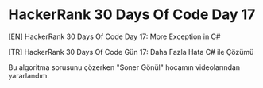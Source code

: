 # HackerRank 30 Days Of Code Day 17


[EN] HackerRank 30 Days Of Code Day 17: More Exception in C# 


[TR] HackerRank 30 Days Of Code Gün 17: Daha Fazla Hata C# ile Çözümü


Bu algoritma sorusunu çözerken "Soner Gönül" hocamın videolarından yararlandım.
